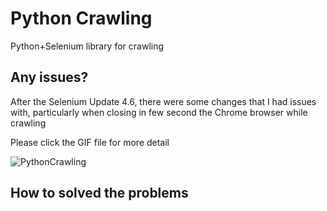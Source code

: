 # Python Crawling

Python+Selenium library for crawling

## Any issues?

After the Selenium Update 4.6, there were some changes that I had issues with, particularly when closing in few second the Chrome browser while crawling


Please click the GIF file for more detail 

![PythonCrawling](https://github.com/NAry-Byun/PythonCrawling/assets/153330377/1a3032e5-7493-4633-8135-41fca02ca43c)

## How to solved the problems

